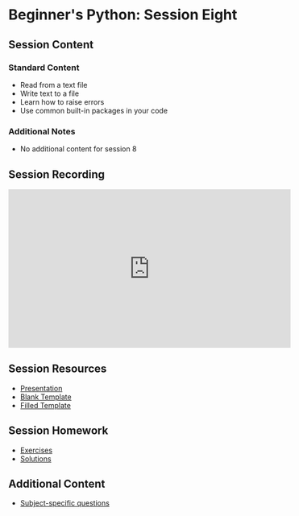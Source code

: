 # Beginner's Python: Session Eight

## Session Content

### Standard Content
* Read from a text file
* Write text to a file
* Learn how to raise errors
* Use common built-in packages in your code

### Additional Notes
* No additional content for session 8 

## Session Recording

<iframe width="560" height="315" src="https://www.youtube.com/embed/pwNrJvP8_a4" frameborder="0" allow="accelerometer; autoplay; clipboard-write; encrypted-media; gyroscope; picture-in-picture" allowfullscreen></iframe>

## Session Resources

- [Presentation](https://github.com/warwickdatasciencesociety/beginners-python/blob/master/session-eight/session_eight_presentation.pptx?raw=true)
- [Blank Template](https://colab.research.google.com/github/warwickdatasciencesociety/beginners-python/blob/master/session-eight/session_eight_blank_template.ipynb)
- [Filled Template](https://colab.research.google.com/github/warwickdatasciencesociety/beginners-python/blob/master/session-eight/session_eight_filled_template.ipynb)

## Session Homework

- [Exercises](https://colab.research.google.com/github/warwickdatasciencesociety/beginners-python/blob/master/session-eight/session_eight_exercises.ipynb)
- [Solutions](https://colab.research.google.com/github/warwickdatasciencesociety/beginners-python/blob/master/session-eight/session_eight_solutions.ipynb)

## Additional Content

- [Subject-specific questions](https://warwickdatasciencesociety.github.io/beginners-python/session-eight/session_eight_subject_questions/)

